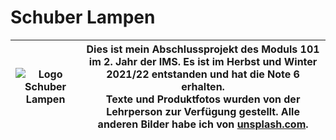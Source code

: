 # Schuber Lampen

| <img src="https://i.ibb.co/NxsSTkH/Logo-Schuber-Lampen.png" alt="Logo Schuber Lampen"/> | Dies ist mein Abschlussprojekt des Moduls 101 im 2. Jahr der IMS. Es ist im Herbst und Winter 2021/22 entstanden und hat die Note 6 erhalten. <br/> Texte und Produktfotos wurden von der Lehrperson zur Verfügung gestellt. Alle anderen Bilder habe ich von [unsplash.com](https://unsplash.com/). |
| - | - |

